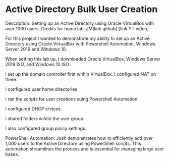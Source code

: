 # Active Directory Bulk User Creation
Description: Setting up an Active Directory using Oracle VirtualBox with over 1000 users. 
Credits for home lab: JM[link github] [link YT video]

For this project I wanted to demonstrate my ability to set up an Active Directory using Oracle VirtualBox with Powershell Automation, Windows Server 2019 and Windows 10.

When setting this lab up, I downloaded Oracle VirtualBox, Windows Server 2019 ISO, and Windows 10 ISO. 

I set up the domain controller first within VirtualBox. I configured NAT on there. 

I configured user home directories

I ran the scripts for user creations suing Powershell Automation.

I configured DHCP srvices.

I shared folders wihtin the user group. 

I also configured group policy settings. 

PowerShell Automation: Josh demonstrates how to efficiently add over 1,000 users to the Active Directory using PowerShell scripts. This automation streamlines the process and is essential for managing large user bases.
